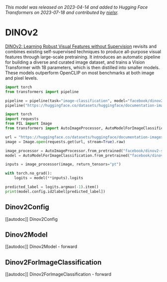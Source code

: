 <!--Copyright 2023 The HuggingFace Team. All rights reserved.

Licensed under the Apache License, Version 2.0 (the "License"); you may not use this file except in compliance with
the License. You may obtain a copy of the License at

http://www.apache.org/licenses/LICENSE-2.0

Unless required by applicable law or agreed to in writing, software distributed under the License is distributed on
an "AS IS" BASIS, WITHOUT WARRANTIES OR CONDITIONS OF ANY KIND, either express or implied. See the License for the
specific language governing permissions and limitations under the License.
-->
*This model was released on 2023-04-14 and added to Hugging Face Transformers on 2023-07-18 and contributed by [nielsr](https://huggingface.co/nielsr).*

# DINOv2

[DINOv2: Learning Robust Visual Features without Supervision](https://huggingface.co/papers/2304.07193) revisits and combines existing self-supervised techniques to produce all-purpose visual features through large-scale pretraining. It introduces an automatic pipeline for building a diverse and curated image dataset, and trains a Vision Transformer with 1B parameters, which is then distilled into smaller models. These models outperform OpenCLIP on most benchmarks at both image and pixel levels.

<hfoptions id="usage">
<hfoption id="Pipeline">

```py
import torch
from transformers import pipeline

pipeline = pipeline(task="image-classification", model="facebook/dinov2-small-imagenet1k-1-layer", dtype="auto")
pipeline("https://huggingface.co/datasets/huggingface/documentation-images/resolve/main/pipeline-cat-chonk.jpeg")
```

</hfoption>
<hfoption id="AutoModel">

```python
import torch
import requests
from PIL import Image
from transformers import AutoImageProcessor, AutoModelForImageClassification

url = "https://huggingface.co/datasets/huggingface/documentation-images/resolve/main/pipeline-cat-chonk.jpeg"
image = Image.open(requests.get(url, stream=True).raw)

image_processor = AutoImageProcessor.from_pretrained("facebook/dinov2-small-imagenet1k-1-layer")
model = AutoModelForImageClassification.from_pretrained("facebook/dinov2-small-imagenet1k-1-layer", dtype="auto")

inputs = image_processor(image, return_tensors="pt")

with torch.no_grad():
    logits = model(**inputs).logits

predicted_label = logits.argmax(-1).item()
print(model.config.id2label[predicted_label])
```

</hfoption>
</hfoptions>

## Dinov2Config

[[autodoc]] Dinov2Config

## Dinov2Model

[[autodoc]] Dinov2Model
    - forward

## Dinov2ForImageClassification

[[autodoc]] Dinov2ForImageClassification
    - forward

